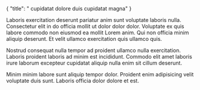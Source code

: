 {
  "title": " cupidatat dolore duis cupidatat magna"
}

Laboris exercitation deserunt pariatur anim sunt voluptate laboris nulla. Consectetur elit in do officia mollit ut dolor dolor dolor. Voluptate ex quis labore commodo non eiusmod ea mollit Lorem anim. Qui non officia minim aliquip deserunt. Et velit ullamco exercitation quis ullamco quis.

Nostrud consequat nulla tempor ad proident ullamco nulla exercitation. Laboris proident laboris ad minim est incididunt. Commodo elit amet laboris irure laborum excepteur cupidatat aliquip nulla enim sit cillum deserunt.

Minim minim labore sunt aliquip tempor dolor. Proident enim adipisicing velit voluptate duis sunt. Laboris officia dolor dolore et est.